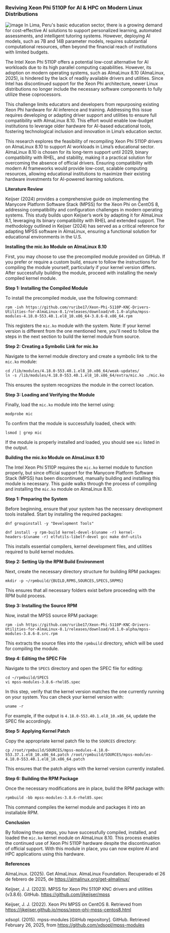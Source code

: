 ### Reviving Xeon Phi 5110P for AI & HPC on Modern Linux Distributions
![image](https://github.com/user-attachments/assets/86a4ec63-80c9-4bd2-a853-65fa5d1c69e6)
In Lima, Peru's basic education sector, there is a growing demand for cost-effective AI solutions to support personalized learning, automated assessments, and intelligent tutoring systems. However, deploying AI models, such as 7B and 14B parameter models, requires substantial computational resources, often beyond the financial reach of institutions with limited budgets.

The Intel Xeon Phi 5110P offers a potential low-cost alternative for AI workloads due to its high parallel computing capabilities. However, its adoption on modern operating systems, such as AlmaLinux 8.10 (AlmaLinux, 2025), is hindered by the lack of readily available drivers and utilities. Since Intel has discontinued support for the Xeon Phi architecture, newer Linux distributions no longer include the necessary software components to fully utilize these coprocessors.

This challenge limits educators and developers from repurposing existing Xeon Phi hardware for AI inference and training. Addressing this issue requires developing or adapting driver support and utilities to ensure full compatibility with AlmaLinux 8.10. This effort would enable low-budget institutions to leverage older hardware for AI-based educational tools, fostering technological inclusion and innovation in Lima’s education sector.

This research explores the feasibility of recompiling Xeon Phi 5110P drivers on AlmaLinux 8.10 to support AI workloads in Lima’s educational sector. AlmaLinux 8.10 is chosen for its long-term support until 2029, binary compatibility with RHEL, and stability, making it a practical solution for overcoming the absence of official drivers. Ensuring compatibility with modern AI frameworks would provide low-cost, scalable computing resources, allowing educational institutions to maximize their existing hardware investments for AI-powered learning solutions.

**Literature Review**

Keijser (2024) provides a comprehensive guide on implementing the Manycore Platform Software Stack (MPSS) for the Xeon Phi on CentOS 8, addressing compatibility and configuration challenges in modern operating systems. This study builds upon Keijser’s work by adapting it for AlmaLinux 8.1, leveraging its binary compatibility with RHEL and extended support. The methodology outlined in Keijser (2024) has served as a critical reference for adapting MPSS software in AlmaLinux, ensuring a functional solution for educational environments in the U.S.

**Installing the mic.ko Module on AlmaLinux 8.10** 

First, you may choose to use the precompiled module provided on GitHub. If you prefer or require a custom build, ensure to follow the instructions for compiling the module yourself, particularly if your kernel version differs. After successfully building the module, proceed with installing the newly compiled kernel module.

   **Step 1: Installing the Compiled Module**  

To install the precompiled module, use the following command:  

```rpm -ivh https://github.com/ruribe17/Xeon-Phi-5110P-KNC-Drivers-Utilities-for-AlmaLinux-8.1/releases/download/v0.1.0-alpha/mpss-modules-4.18.0-553.40.1.el8_10.x86_64-3.8.6-8.x86_64.rpm```

This registers the `mic.ko` module with the system. Note: If your kernel version is different from the one mentioned here, you'll need to follow the steps in the next section to build the kernel module from source.

   **Step 2: Creating a Symbolic Link for mic.ko**  

Navigate to the kernel module directory and create a symbolic link to the `mic.ko` module:  

```
cd /lib/modules/4.18.0-553.40.1.el8_10.x86_64/weak-updates/
ln -s /lib/modules/4.18.0-553.40.1.el8_10.x86_64/extra/mic.ko ./mic.ko
```

This ensures the system recognizes the module in the correct location.  

   **Step 3: Loading and Verifying the Module**  

Finally, load the `mic.ko` module into the kernel using:  

```modprobe mic```

To confirm that the module is successfully loaded, check with:  

```lsmod | grep mic```

If the module is properly installed and loaded, you should see `mic` listed in the output.  

**Building the mic.ko Module on AlmaLinux 8.10**  

The Intel Xeon Phi 5110P requires the `mic.ko` kernel module to function properly, but since official support for the Manycore Platform Software Stack (MPSS) has been discontinued, manually building and installing this module is necessary. This guide walks through the process of compiling and installing the `mic.ko` module on AlmaLinux 8.10.  

  **Step 1: Preparing the System**  

Before beginning, ensure that your system has the necessary development tools installed. Start by installing the required packages:  

```
dnf groupinstall -y "Development Tools"

dnf install -y rpm-build kernel-devel-$(uname -r) kernel-headers-$(uname -r) elfutils-libelf-devel gcc make dnf-utils
```

This installs essential compilers, kernel development files, and utilities required to build kernel modules.  

   **Step 2: Setting Up the RPM Build Environment**  

Next, create the necessary directory structure for building RPM packages:  

```mkdir -p ~/rpmbuild/{BUILD,RPMS,SOURCES,SPECS,SRPMS}```

This ensures that all necessary folders exist before proceeding with the RPM build process.  

   **Step 3: Installing the Source RPM**  

Now, install the MPSS source RPM package:  

```rpm -ivh https://github.com/ruribe17/Xeon-Phi-5110P-KNC-Drivers-Utilities-for-AlmaLinux-8.1/releases/download/v0.1.0-alpha/mpss-modules-3.8.6-8.src.rpm```

This extracts the source files into the `rpmbuild` directory, which will be used for compiling the module.  

   **Step 4: Editing the SPEC File**  

Navigate to the `SPECS` directory and open the SPEC file for editing:  

```
cd ~/rpmbuild/SPECS
vi mpss-modules-3.8.6-rhel85.spec
```

In this step, verify that the kernel version matches the one currently running on your system. You can check your kernel version with:  

```uname -r```

For example, if the output is `4.18.0-553.40.1.el8_10.x86_64`, update the SPEC file accordingly.  

   **Step 5: Applying Kernel Patch**  

Copy the appropriate kernel patch file to the `SOURCES` directory:  

```cp /root/rpmbuild/SOURCES/mpss-modules-4.18.0-553.37.1.el8_10.x86_64.patch /root/rpmbuild/SOURCES/mpss-modules-4.18.0-553.40.1.el8_10.x86_64.patch```

This ensures that the patch aligns with the kernel version currently installed.  

   **Step 6: Building the RPM Package**  

Once the necessary modifications are in place, build the RPM package with:  

```rpmbuild -bb mpss-modules-3.8.6-rhel85.spec```

This command compiles the kernel module and packages it into an installable RPM.  

   **Conclusion**  

By following these steps, you have successfully compiled, installed, and loaded the `mic.ko` kernel module on AlmaLinux 8.10. This process enables the continued use of Xeon Phi 5110P hardware despite the discontinuation of official support. With this module in place, you can now explore AI and HPC applications using this hardware.

**References**

AlmaLinux. (2025). Get AlmaLinux. AlmaLinux Foundation. Recuperado el 26 de febrero de 2025, de https://almalinux.org/get-almalinux/

Keijser, J. J. (2023). MPSS for Xeon Phi 5110P KNC drivers and utilities (v3.8.6). GitHub. https://github.com/jjkeijser/mpss

Keijser, J. J. (2022). Xeon Phi MPSS on CentOS 8. Retrieved from https://jjkeijser.github.io/mpss/xeon-phi-mpss-centos8.html

xdsopl. (2015). mpss-modules [GitHub repository]. GitHub. Retrieved February 26, 2025, from https://github.com/xdsopl/mpss-modules
